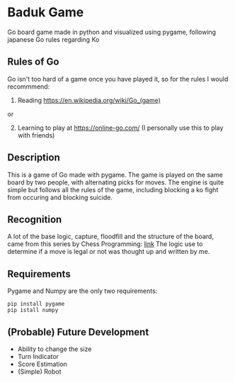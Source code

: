 # Baduk Game
Go board game made in python and visualized using pygame, following japanese Go rules regarding Ko

## Rules of Go

Go isn't too hard of a game once you have played it, so for the rules I would recommmend:
1. Reading https://en.wikipedia.org/wiki/Go_(game)

or

2. Learning to play at https://online-go.com/ (I personally use this to play with friends)

## Description

This is a game of Go made with pygame. The game is played on the same board by two people, with alternating picks for moves. The engine is quite simple but follows all the rules of the game, including blocking a ko fight from occuring and blocking suicide.

## Recognition

A lot of the base logic, capture, floodfill and the structure of the board, came from this series by Chess Programming: [link](https://www.youtube.com/watch?v=dHlan0bgr5U&list=PLmN0neTso3JzVlIQC3fwnP1qgIKp1x97X)
The logic use to determine if a move is legal or not was thought up and written by me.

## Requirements
Pygame and Numpy are the only two requirements:
~~~
pip install pygame
pip istall numpy
~~~

## (Probable) Future Development

- Ability to change the size
- Turn Indicator
- Score Estimation
- (Simple) Robot
